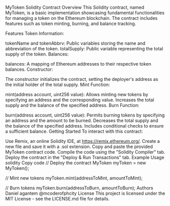 MyToken Solidity Contract
Overview
This Solidity contract, named MyToken, is a basic implementation showcasing fundamental functionalities for managing a token on the Ethereum blockchain. The contract includes features such as token minting, burning, and balance tracking.

Features
Token Information:

tokenName and tokenAbbrv: Public variables storing the name and abbreviation of the token.
totalSupply: Public variable representing the total supply of the token.
Balances:

balances: A mapping of Ethereum addresses to their respective token balances.
Constructor:

The constructor initializes the contract, setting the deployer's address as the initial holder of the total supply.
Mint Function:

mint(address account, uint256 value): Allows minting new tokens by specifying an address and the corresponding value. Increases the total supply and the balance of the specified address.
Burn Function:

burn(address account, uint256 value): Permits burning tokens by specifying an address and the amount to be burned. Decreases the total supply and the balance of the specified address. Includes conditional checks to ensure a sufficient balance.
Getting Started
To interact with this contract:

Use Remix, an online Solidity IDE, at https://remix.ethereum.org/.
Create a new file and save it with a .sol extension.
Copy and paste the provided MyToken contract code.
Compile the code using the "Solidity Compiler" tab.
Deploy the contract in the "Deploy & Run Transactions" tab.
Example Usage
solidity
Copy code
// Deploy the contract
MyToken myToken = new MyToken();

// Mint new tokens
myToken.mint(addressToMint, amountToMint);

// Burn tokens
myToken.burn(addressToBurn, amountToBurn);
Authors
Daniel agantem
@mcoderofphcity
License
This project is licensed under the MIT License - see the LICENSE.md file for details.